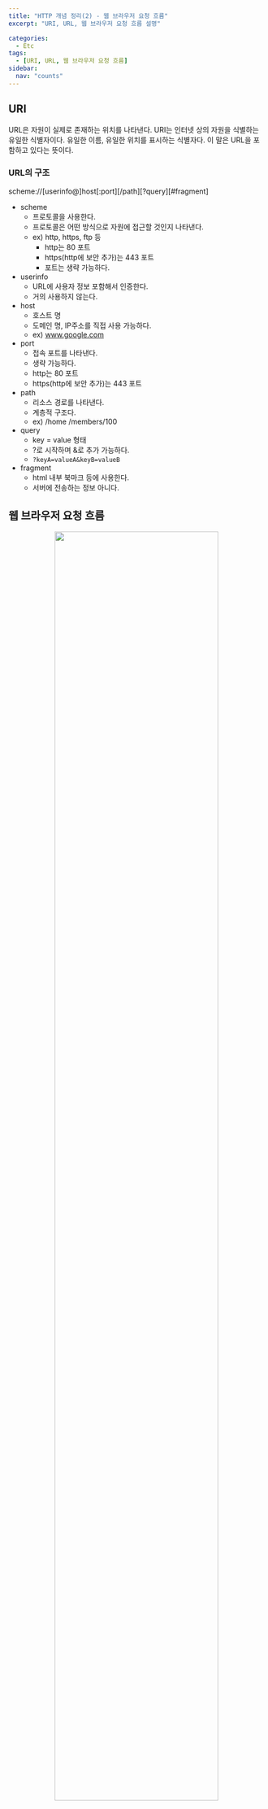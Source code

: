 ```yaml
---
title: "HTTP 개념 정리(2) - 웹 브라우저 요청 흐름"
excerpt: "URI, URL, 웹 브라우저 요청 흐름 설명"

categories:
  - Etc
tags:
  - [URI, URL, 웹 브라우저 요청 흐름]
sidebar:
  nav: "counts"
---
```


## URI

URL은 자원이 실제로 존재하는 위치를 나타낸다. URI는 인터넷 상의 자원을 식별하는 유일한 식별자이다. 유일한 이름, 유일한 위치를 표시하는 식별자다. 이 말은 URL을 포함하고 있다는 뜻이다.

### URL의 구조

scheme://[userinfo@]host[:port][/path][?query][#fragment]

- scheme
  - 프로토콜을 사용한다.
  - 프로토콜은 어떤 방식으로 자원에 접근할 것인지 나타낸다.
  - ex) http, https, ftp 등
    - http는 80 포트
    - https(http에 보안 추가)는 443 포트
    - 포트는 생략 가능하다.
- userinfo
  - URL에 사용자 정보 포함해서 인증한다.
  - 거의 사용하지 않는다.
- host
  - 호스트 명
  - 도메인 명, IP주소를 직접 사용 가능하다.
  - ex) www.google.com
- port
  - 접속 포트를 나타낸다.
  - 생략 가능하다.
  - http는 80 포트
  - https(http에 보안 추가)는 443 포트
- path
  - 리소스 경로를 나타낸다.
  - 계층적 구조다.
  - ex)
    /home
    /members/100
- query
  - key = value 형태
  - ?로 시작하며 &로 추가 가능하다.
  - `?keyA=valueA&keyB=valueB`
- fragment
  - html 내부 북마크 등에 사용한다.
  - 서버에 전송하는 정보 아니다.

## 웹 브라우저 요청 흐름

<div align="center">
    <img src="https://github.com/dongdong8343/algorithm/assets/93115530/693cf7d6-3e11-4d74-b74f-d60e27b3ecf2" width="80%" height="auto" />
</div>

1. 웹 브라우저가 HTTP 메시지 생성
2. SOCKET 라이브러리 통해 전달
   - TCP/IP 연결 (IP, PORT 정보 찾아냄)
   - 데이터 전달
3. HTTP 메시지를 포함한 TCP/IP 패킷 생성

<div align="center">
    <img src="https://github.com/dongdong8343/algorithm/assets/93115530/871155a5-4732-4d34-ab5a-687338399d36" width="80%" height="auto" />
</div>

4. 서버로 요청 패킷 전달
5. 서버에 패킷 도착하면 TCP/IP 패킷 까서 버림
6. HTTP 메시지 분석
7. HTTP 응답 메시지를 생성해서 요청한 곳으로 응답 보냄.

<div align="center">
    <img src="https://github.com/dongdong8343/algorithm/assets/93115530/fb85f0bf-d67f-43c5-b3a1-387b54d20811" width="80%" height="auto" />
</div>

8. 응답 받아서 화면에 렌더링

---

- 김영한님의 모든 개발자를 위한 HTTP 웹 기본 지식을 수강하면서 정리한 내용입니다.
